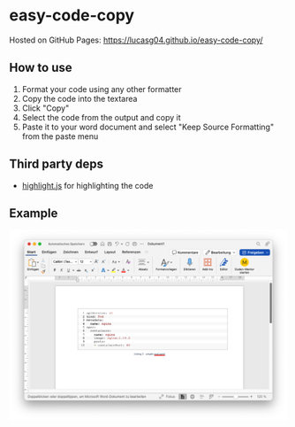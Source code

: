 # easy-code-copy

Hosted on GitHub Pages: https://lucasg04.github.io/easy-code-copy/

## How to use

1. Format your code using any other formatter
2. Copy the code into the textarea
3. Click "Copy"
4. Select the code from the output and copy it
5. Paste it to your word document and select "Keep Source Formatting" from the paste menu

## Third party deps

- [highlight.js](https://highlightjs.org/) for highlighting the code

## Example

<p align="center">
  <img src="docs/exampe-word-simple-pod-yaml.png" title="Result in Word with simple YAML">
</p>
